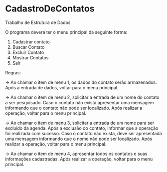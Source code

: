 # CadastroDeContatos
Trabalho de Estrutura de Dados

O programa deverá ter o menu principal da seguinte forma:
1. Cadastrar contato
2. Buscar Contato
3. Excluir Contato
4. Mostrar Contatos
5. Sair

Regras:

→ Ao chamar o item de menu 1, os dados do contato serão armazenados. Após a entrada de
dados, voltar para o menu principal.

→ Ao chamar o item de menu 2, solicitar a entrada de um nome do contato a ser pesquisado.
Caso o contato não exista apresentar uma mensagem informando que o contato não pode ser
localizado. Após realizar a operação, voltar para o menu principal.

→ Ao chamar o item de menu 3, solicitar a entrada de um nome para ser excluído da agenda.
Após a exclusão do contato, informar que a operação foi realizada com sucesso. Caso o
contato não exista, deve ser apresentada uma mensagem informando que o nome não pode
ser localizado. Após realizar a operação, voltar para o menu principal.

→ Ao chamar o item de menu 4, apresentar todos os contatos e suas informações cadastradas.
Após realizar a operação, voltar para o menu principal.
